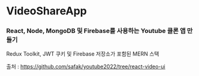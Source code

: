 # VideoShareApp

### React, Node, MongoDB 및 Firebase를 사용하는 Youtube 클론 앱 만들기 
Redux Toolkit, JWT 쿠키 및 Firebase 저장소가 포함된 MERN 스택

  출처 : https://github.com/safak/youtube2022/tree/react-video-ui
